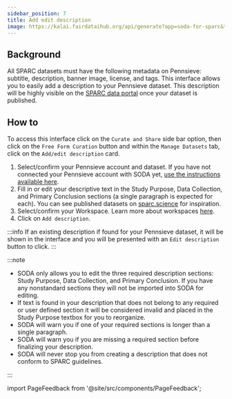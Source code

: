 ```yaml
---
sidebar_position: 7
title: Add edit description
image: https://kalai.fairdataihub.org/api/generate?app=soda-for-sparc&title=Add%2Fedit%20description&description=Manage%20Dataset
---
```


## Background

All SPARC datasets must have the following metadata on Pennsieve: subtitle, description, banner image, license, and tags. This interface allows you to easily add a description to your Pennsieve dataset. This description will be highly visible on the [SPARC data portal](https://sparc.science/) once your dataset is published.

## How to

To access this interface click on the `Curate and Share` side bar option, then click on the `Free Form Curation` button and within the `Manage Datasets` tab, click on the
`Add/edit description` card.

1. Select/confirm your Pennsieve account and dataset. If you have not connected your Pennsieve account with SODA yet, [use the instructions available here](./connect-your-pennsieve-account-with-soda).
2. Fill in or edit your descriptive text in the Study Purpose, Data Collection, and Primary Conclusion sections (a single paragraph is expected for each). You can see published datasets on [sparc.science](https://sparc.science/) for inspiration.
3. Select/confirm your Workspace. Learn more about workspaces [here](../../how-to/how-to-use-workspaces.md).
4. Click on `Add description`.

:::info
If an existing description if found for your Pennsieve dataset, it will be shown in the interface and you will be presented with an `Edit description` button to click.
:::

:::note

- SODA only allows you to edit the three required description sections: Study Purpose, Data Collection, and Primary Conclusion. If you have any nonstandard sections they will not be imported into SODA for editing.
- If text is found in your description that does not belong to any required or user defined section it will be considered invalid and placed in the Study Purpose textbox for you to reorganize.
- SODA will warn you if one of your required sections is longer than a single paragraph.
- SODA will warn you if you are missing a required section before finalizing your description.
- SODA will never stop you from creating a description that does not conform to SPARC guidelines.

:::

import PageFeedback from '@site/src/components/PageFeedback';

<PageFeedback />
